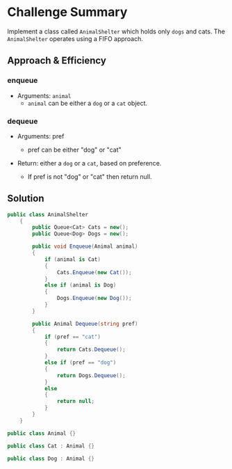 ﻿# Challenge Summary
Implement a class called ```AnimalShelter``` which holds only ```dogs``` and cats.
The ```AnimalShelter``` operates using a FIFO approach.

## Approach & Efficiency

### enqueue
- Arguments: ```animal```
    - ```animal``` can be either a ```dog``` or a ```cat``` object.

### dequeue
- Arguments: pref
    - pref can be either "dog" or "cat"

- Return: either a ```dog``` or a ```cat```, based on preference.

    - If pref is not "dog" or "cat" then return null.

## Solution
```c#
public class AnimalShelter
    {
        public Queue<Cat> Cats = new();
        public Queue<Dog> Dogs = new();

        public void Enqueue(Animal animal)
        {
            if (animal is Cat)
            {
                Cats.Enqueue(new Cat());
            }
            else if (animal is Dog)
            {
                Dogs.Enqueue(new Dog());
            }
        }

        public Animal Dequeue(string pref)
        {
            if (pref == "cat")
            {
                return Cats.Dequeue();
            }
            else if (pref == "dog")
            {
                return Dogs.Dequeue();
            }
            else
            {
                return null;
            }
        }
    }
```

```c#
public class Animal {}
```


```c#
public class Cat : Animal {}
```

```c#
public class Dog : Animal {}
```